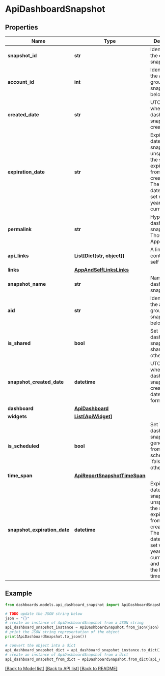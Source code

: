# ApiDashboardSnapshot


## Properties

Name | Type | Description | Notes
------------ | ------------- | ------------- | -------------
**snapshot_id** | **str** | Identifier of the dashboard snapshot. | [optional] 
**account_id** | **int** | Identifier of the account group that the snapshot belongs to. | [optional] 
**created_date** | **str** | UTC date when dashboard snapshot was created. | [optional] 
**expiration_date** | **str** | Expiration date of the snapshot. If unspecified, the snapshot expires 1 year from its creation date. The expiration date must be set within 5 years from the current date. | [optional] 
**permalink** | **str** | Hyperlink to dashboard snapshot in ThousandEyes Application | [optional] 
**api_links** | **List[Dict[str, object]]** | A links array containing the self link. | [optional] 
**links** | [**AppAndSelfLinksLinks**](AppAndSelfLinksLinks.md) |  | [optional] 
**snapshot_name** | **str** | Name of the dashboard snapshot. | [optional] 
**aid** | **str** | Identifier of the account group that the snapshot belongs to. | [optional] 
**is_shared** | **bool** | Set &#x60;true&#x60; if dashboard snapshot is shared, &#x60;false&#x60; otherwise. | [optional] 
**snapshot_created_date** | **datetime** | UTC date when dashboard snapshot was created (ISO date-time format). | [optional] 
**dashboard** | [**ApiDashboard**](ApiDashboard.md) |  | [optional] 
**widgets** | [**List[ApiWidget]**](ApiWidget.md) |  | [optional] 
**is_scheduled** | **bool** | Set &#x60;true&#x60; if dashboard snapshot was generated from a schedule, &#x60;false&#x60; otherwise. | [optional] 
**time_span** | [**ApiReportSnapshotTimeSpan**](ApiReportSnapshotTimeSpan.md) |  | [optional] 
**snapshot_expiration_date** | **datetime** | Expiration date of the snapshot. If unspecified, the snapshot expires 1 year from its creation date. The expiration date must be set within 5 years from the current date and adhere to the ISO date-time format. | [optional] 

## Example

```python
from dashboards.models.api_dashboard_snapshot import ApiDashboardSnapshot

# TODO update the JSON string below
json = "{}"
# create an instance of ApiDashboardSnapshot from a JSON string
api_dashboard_snapshot_instance = ApiDashboardSnapshot.from_json(json)
# print the JSON string representation of the object
print(ApiDashboardSnapshot.to_json())

# convert the object into a dict
api_dashboard_snapshot_dict = api_dashboard_snapshot_instance.to_dict()
# create an instance of ApiDashboardSnapshot from a dict
api_dashboard_snapshot_from_dict = ApiDashboardSnapshot.from_dict(api_dashboard_snapshot_dict)
```
[[Back to Model list]](../README.md#documentation-for-models) [[Back to API list]](../README.md#documentation-for-api-endpoints) [[Back to README]](../README.md)


